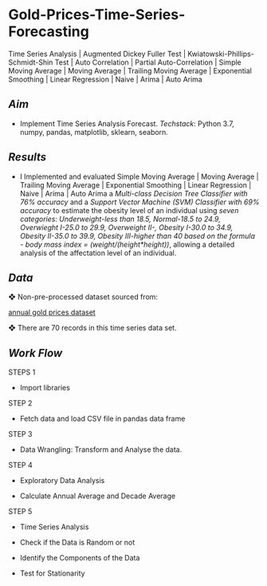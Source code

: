# Gold-Prices-Time-Series-Forecasting
Time Series  Analysis | Augmented Dickey Fuller Test | Kwiatowski-Phillips-Schmidt-Shin Test | Auto Correlation | Partial Auto-Correlation | Simple Moving Average | Moving Average | Trailing Moving Average | Exponential Smoothing | Linear Regression | Naive | Arima | Auto Arima

<h2> <i>Aim</i> </h2>		
<ul>
<li> Implement Time Series Analysis Forecast.
<i>Techstack</i>: Python 3.7, numpy, pandas, matplotlib, sklearn, seaborn. </li>
</ul>

<h2> <i>Results</i> </h2>		
<ul>  
<li> I Implemented and evaluated Simple Moving Average | Moving Average | Trailing Moving Average | Exponential Smoothing | Linear Regression | Naive | Arima | Auto Arima
  a <i> Multi-class Decision Tree Classifier with 76% accuracy</i> and a <i>Support Vector Machine (SVM) Classifier with 69% accuracy </i> to estimate the obesity level of an individual using <i>seven categories: Underweight-less than 18.5, Normal-18.5 to 24.9, Overwieght I-25.0 to 29.9, Overweight II-, Obesity I-30.0 to 34.9, Obesity II-35.0 to 39.9, Obesity III-higher than 40 based on the formula - body mass index = (weight/(height*height))</i>, allowing a detailed analysis of the affectation level of an individual. </li>
</ul>

<h2> <i>Data</i> </h2>	
❖ Non-pre-processed dataset sourced from:

[annual gold prices dataset](https://github.com/Jehjay/Gold-Prices-Time-Series-Forecasting/blob/main/annual_gold_prices.csv)

❖ There are 70 records in this time series data set.

<h2> <i>Work Flow</i> </h2>	
STEPS 1
<ul><li>Import libraries</li></ul>
STEP 2
<ul><li>Fetch data and load CSV file in pandas data frame</li></ul>
STEP 3
<ul><li>Data Wrangling: Transform and Analyse the data.</li></ul>
STEP 4
<ul><li>Exploratory Data Analysis </li></ul>
<ul><li>Calculate Annual Average and Decade Average</li></ul>
STEP 5
<ul><li>Time Series Analysis</li></ul>
<ul><li>Check if the Data is Random or not</li></ul>
<ul><li>Identify the Components of the Data</li></ul>
<ul><li>Test for Stationarity</li></ul>
